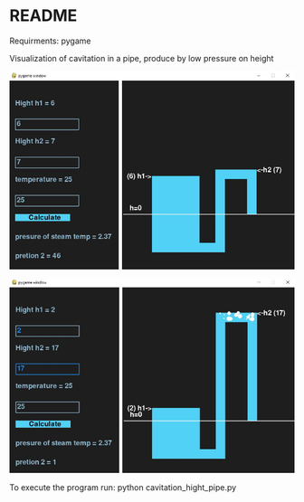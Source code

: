 
# README

Requirments:
pygame

Visualization of cavitation in a pipe, produce by low pressure on height

![Alt text](./img/cavitation_hight_pipe_normal.JPG?raw=true "Without cavitation")


![Alt text](./img/cavitation_hight_pipe.JPG?raw=true "Cavitation produced by low pressure")

To execute the program run:
python cavitation_hight_pipe.py
